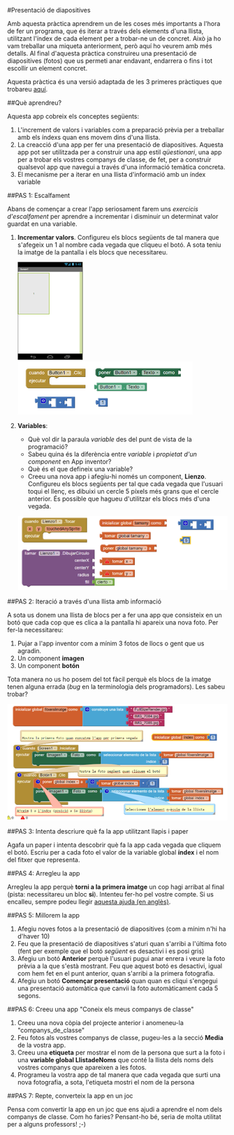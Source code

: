 #Presentació de diapositives

Amb aquesta pràctica aprendrem un de les coses més importants a l'hora de fer un programa, que és iterar a través dels elements d'una llista, utilitzant l'índex de cada element per a trobar-ne un de concret. Això ja ho vam treballar una miqueta anteriorment, però aquí ho veurem amb més detalls.
Al final d'aquesta pràctica construireu una presentació de diapositives (fotos) que us permeti anar endavant, endarrera o fins i tot escollir un element concret.


Aquesta pràctica és una versió adaptada de les 3 primeres pràctiques que trobareu [aquí](http://www.appinventor.org/content/CourseInABox/quizApps).



##Què aprendreu?

Aquesta app cobreix els conceptes següents:

1. L'increment de valors i variables com a preparació prèvia per a treballar amb els índexs quan ens movem dins d'una llista.
2. La creacció d'una app per fer una presentació de diapositives. Aquesta app pot ser utilitzada per a construir una app estil *qüestionari*, una app per a trobar els vostres companys de classe, de fet, per a construir qualsevol app que navegui a través d'una informació temàtica concreta.
3. El mecanisme per a iterar en una llista d'informació amb un índex variable




##PAS 1: Escalfament

Abans de començar a crear l'app seriosament farem uns *exercicis d'escalfament* per aprendre a incrementar i disminuir un determinat valor guardat en una variable.

1. **Incrementar valors**. Configureu els blocs següents de tal manera que s'afegeix un 1 al nombre cada vegada que cliqueu el botó. A sota teniu la imatge de la pantalla i els blocs que necessitareu.

    ![](img/slideshow_9_1.png)
    ![](img/slideshow_9_2.png)

2. **Variables**:
    * Què vol dir la paraula *variable* des del punt de vista de la programació?
    * Sabeu quina és la diferència entre *variable* i *propietat d'un component* en App inventor?
    * Què és el que defineix una variable?
    * Creeu una nova app i afegiu-hi només un component, **Lienzo**. Configureu els blocs següents per tal que cada vegada que l'usuari toqui el llenç, es dibuixi un cercle 5 píxels més grans que el cercle anterior. És possible que hagueu d'utilitzar els blocs més d'una vegada.

    ![](img/slideshow_9_3.png)

##PAS 2: Iteració a través d'una llista amb informació

A sota us donem una llista de blocs per a fer una app que consisteix en un botó que cada cop que es clica a la pantalla hi apareix una nova foto. Per fer-la necessitareu:

1. Pujar a l'app inventor com a mínim 3 fotos de llocs o gent que us agradin.
2. Un component **imagen**
3. Un component **botón**

Tota manera no us ho posem del tot fàcil perquè els blocs de la imatge tenen alguna errada (*bug* en la terminologia dels programadors). Les sabeu trobar?

![](img/slideshow_9_4.png)

##PAS 3: Intenta descriure què fa la app utilitzant llapis i paper

Agafa un paper i intenta descobrir què fa la app cada vegada que cliquem el botó. Escriu per a cada foto el valor de la variable global **índex** i el nom del fitxer que representa.

##PAS 4: Arregleu la app

Arregleu la app perquè **torni a la primera imatge** un cop hagi arribat al final (pista: necessitareu un bloc **si**). Intenteu fer-ho pel vostre compte. Si us encalleu, sempre podeu llegir [aquesta ajuda (en anglès)](http://www.appinventor.org/content/howDoYou/ListNav/next).

##PAS 5: Millorem la app

1. Afegiu noves fotos a la presentació de diapositives (com a mínim n'hi ha d'haver 10)
2. Feu que la presentació de diapositives s'aturi quan s'arribi a l'última foto (fent per exemple que el botó *següent* es desactivi i es posi gris)
3. Afegiu un botó **Anterior** perquè l'usuari pugui anar enrera i veure la foto prèvia a la que s'està mostrant. Feu que aquest botó es desactivi, igual com hem fet en el punt anterior, quan s'arribi a la primera fotografia.
4. Afegiu un botó **Començar presentació** quan quan es cliqui s'engegui una presentació automàtica que canvii la foto automàticament cada 5 segons.

##PAS 6: Creeu una app "Coneix els meus companys de classe"

1. Creeu una nova còpia del projecte anterior i anomeneu-la "companys_de_classe"
2. Feu fotos als vostres companys de classe, pugeu-les a la secció **Media** de la vostra app.
3. Creeu una **etiqueta** per mostrar el nom de la persona que surt a la foto i una **variable global LlistadeNoms** que conté la llista dels noms dels vostres companys que apareixen a les fotos.
4. Programeu la vostra app de tal manera que cada vegada que surti una nova fotografia, a sota, l'etiqueta mostri el nom de la persona

##PAS 7: Repte, converteix la app en un joc

Pensa com convertir la app en un joc que ens ajudi a aprendre el nom dels companys de classe. Com ho faries? Pensant-ho bé, seria de molta utilitat per a alguns professors! ;-)
